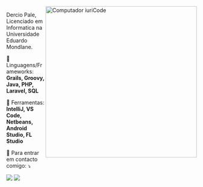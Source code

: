 <img src="https://raw.githubusercontent.com/MicaelliMedeiros/micaellimedeiros/master/image/computer-illustration.png" min-width="400px" max-width="400px" width="400px" align="right" alt="Computador iuriCode">

<p align="left"> 
  Dercio Pale, Licenciado em Informatica na Universidade Eduardo Mondlane.
</p>

<p align="left">
  🦄 Linguagens/Frameworks: <strong>Grails, Groovy, Java, PHP, Laravel, SQL</strong>
</p>

<p align="left">
  💼 Ferramentas: <strong>IntelliJ, VS Code, Netbeans, Android Studio, FL Studio</strong>
</p>

<p align="left">
  💌 Para entrar em contacto comigo: ⤵️
</p>

<p align="left">
  <a href="derciopale7@gmail.com" alt="Gmail">
  <img src="https://img.shields.io/badge/-Gmail-FF0000?style=flat-square&labelColor=FF0000&logo=gmail&logoColor=derciopale7@gmail.com" /></a>

  <a href="https://linkedin.com/in/derciopale/" alt="Linkedin">
  <img src="https://img.shields.io/badge/-Linkedin-0e76a8?style=flat-square&logo=Linkedin&logoColor=white&link=https://linkedin.com/in/derciopale/" /></a>


</p>  
